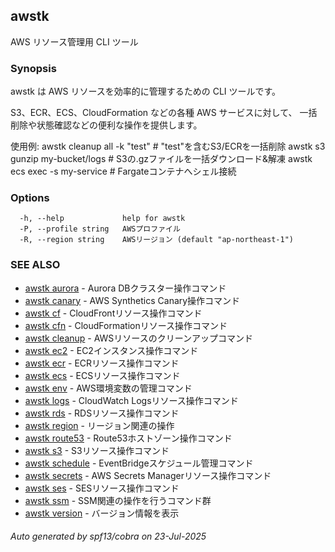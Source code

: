 ## awstk

AWS リソース管理用 CLI ツール

### Synopsis

awstk は AWS リソースを効率的に管理するための CLI ツールです。

S3、ECR、ECS、CloudFormation などの各種 AWS サービスに対して、
一括削除や状態確認などの便利な操作を提供します。

使用例:
  awstk cleanup all -k "test"    # "test"を含むS3/ECRを一括削除
  awstk s3 gunzip my-bucket/logs # S3の.gzファイルを一括ダウンロード&解凍
  awstk ecs exec -s my-service   # Fargateコンテナへシェル接続

### Options

```
  -h, --help             help for awstk
  -P, --profile string   AWSプロファイル
  -R, --region string    AWSリージョン (default "ap-northeast-1")
```

### SEE ALSO

* [awstk aurora](awstk_aurora.md)	 - Aurora DBクラスター操作コマンド
* [awstk canary](awstk_canary.md)	 - AWS Synthetics Canary操作コマンド
* [awstk cf](awstk_cf.md)	 - CloudFrontリソース操作コマンド
* [awstk cfn](awstk_cfn.md)	 - CloudFormationリソース操作コマンド
* [awstk cleanup](awstk_cleanup.md)	 - AWSリソースのクリーンアップコマンド
* [awstk ec2](awstk_ec2.md)	 - EC2インスタンス操作コマンド
* [awstk ecr](awstk_ecr.md)	 - ECRリソース操作コマンド
* [awstk ecs](awstk_ecs.md)	 - ECSリソース操作コマンド
* [awstk env](awstk_env.md)	 - AWS環境変数の管理コマンド
* [awstk logs](awstk_logs.md)	 - CloudWatch Logsリソース操作コマンド
* [awstk rds](awstk_rds.md)	 - RDSリソース操作コマンド
* [awstk region](awstk_region.md)	 - リージョン関連の操作
* [awstk route53](awstk_route53.md)	 - Route53ホストゾーン操作コマンド
* [awstk s3](awstk_s3.md)	 - S3リソース操作コマンド
* [awstk schedule](awstk_schedule.md)	 - EventBridgeスケジュール管理コマンド
* [awstk secrets](awstk_secrets.md)	 - AWS Secrets Managerリソース操作コマンド
* [awstk ses](awstk_ses.md)	 - SESリソース操作コマンド
* [awstk ssm](awstk_ssm.md)	 - SSM関連の操作を行うコマンド群
* [awstk version](awstk_version.md)	 - バージョン情報を表示

###### Auto generated by spf13/cobra on 23-Jul-2025
